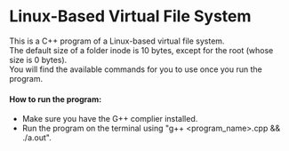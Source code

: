 # Linux-Based Virtual File System

This is a C++ program of a Linux-based virtual file system.  
The default size of a folder inode is 10 bytes, except for the root (whose size is 0 bytes).  
You will find the available commands for you to use once you run the program.  

#### How to run the program:
- Make sure you have the G++ complier installed.
- Run the program on the terminal using "g++ <program_name>.cpp && ./a.out".



